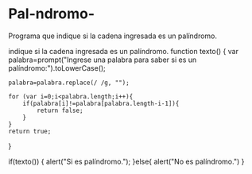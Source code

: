 # Pal-ndromo-
Programa que indique si la cadena ingresada es un palíndromo. 

indique si la cadena ingresada es un palíndromo.
function texto()
{
	var palabra=prompt("Ingrese una palabra para saber si es un palíndromo:").toLowerCase();
 
	palabra=palabra.replace(/ /g, "");
 
	for (var i=0;i<palabra.length;i++){
		if(palabra[i]!=palabra[palabra.length-i-1]){
			return false;
		}
	}
	return true;
}
 
if(texto())
{
	alert("Si es palíndromo.");
}else{
	alert("No es palíndromo.")
}
